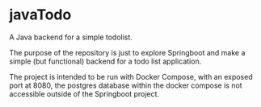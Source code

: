 # javaTodo
A Java backend for a simple todolist.

The purpose of the repository is just to explore Springboot and make a simple (but functional) backend for a todo list application. 

The project is intended to be run with Docker Compose, with an exposed port at 8080, the postgres database within the docker compose is not accessible outside of the Springboot project. 
